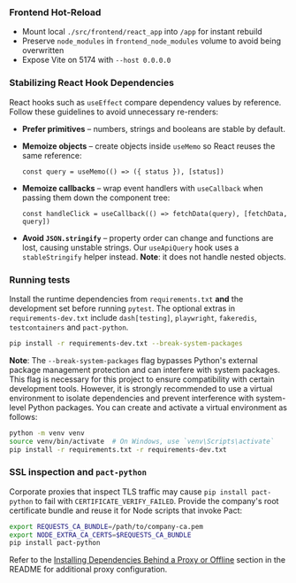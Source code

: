### Frontend Hot-Reload
- Mount local `./src/frontend/react_app` into `/app` for instant rebuild
- Preserve `node_modules` in `frontend_node_modules` volume to avoid being overwritten
- Expose Vite on 5174 with `--host 0.0.0.0`

### Stabilizing React Hook Dependencies
React hooks such as `useEffect` compare dependency values by reference. Follow
these guidelines to avoid unnecessary re-renders:

- **Prefer primitives** – numbers, strings and booleans are stable by default.
- **Memoize objects** – create objects inside `useMemo` so React reuses the same
  reference:

  ```tsx
  const query = useMemo(() => ({ status }), [status])
  ```

- **Memoize callbacks** – wrap event handlers with `useCallback` when passing
  them down the component tree:

  ```tsx
  const handleClick = useCallback(() => fetchData(query), [fetchData, query])
  ```

- **Avoid `JSON.stringify`** – property order can change and functions are lost,
  causing unstable strings. Our `useApiQuery` hook uses a `stableStringify`
  helper instead. **Note**: it does not handle nested objects.

### Running tests
Install the runtime dependencies from `requirements.txt` **and** the development
set before running `pytest`. The optional extras in `requirements-dev.txt`
include `dash[testing]`, `playwright`, `fakeredis`, `testcontainers` and
`pact-python`.

```bash
pip install -r requirements-dev.txt --break-system-packages
```
**Note**: The `--break-system-packages` flag bypasses Python's external package management protection and can interfere with system packages. This flag is necessary for this project to ensure compatibility with certain development tools. However, it is strongly recommended to use a virtual environment to isolate dependencies and prevent interference with system-level Python packages. You can create and activate a virtual environment as follows:

```bash
python -m venv venv
source venv/bin/activate  # On Windows, use `venv\Scripts\activate`
pip install -r requirements.txt -r requirements-dev.txt
```

### SSL inspection and `pact-python`

Corporate proxies that inspect TLS traffic may cause `pip install pact-python` to fail with `CERTIFICATE_VERIFY_FAILED`. Provide the company's root certificate bundle and reuse it for Node scripts that invoke Pact:

```bash
export REQUESTS_CA_BUNDLE=/path/to/company-ca.pem
export NODE_EXTRA_CA_CERTS=$REQUESTS_CA_BUNDLE
pip install pact-python
```

Refer to the [Installing Dependencies Behind a Proxy or Offline](../README.md#installing-dependencies-behind-a-proxy-or-offline) section in the README for additional proxy configuration.
